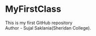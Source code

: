 # MyFirstClass
This is my first GitHub repository 
<br>
Author - Sujal Saklania(Sheridan College). 
